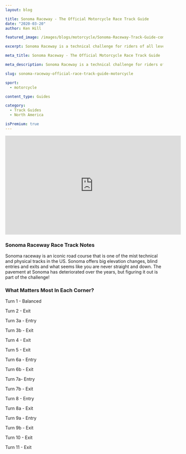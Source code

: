 ```yaml
---
layout: blog

title: Sonoma Raceway - The Official Motorcycle Race Track Guide
date: "2020-03-20"
author: Ken Hill

featured_image: /images/blogs/motorcycle/Sonoma-Raceway-Track-Guide-compressor.jpg

excerpt: Sonoma Raceway is a technical challenge for riders of all levels.  With fast, slow, and blind corners it is one of the most difficult race tracks in the country.  Blayze pro coach Ken Hill gives a great in-depth guide so rider know exactly how to tackle every corner and put together a fast lap at Sonoma Raceway!

meta_title: Sonoma Raceway - The Official Motorcycle Race Track Guide

meta_description: Sonoma Raceway is a technical challenge for riders of all levels.  With fast, slow, and blind corners it is one of the most difficult race tracks in the country.  Blayze pro coach Ken Hill gives a great in-depth guide so rider know exactly how to tackle every corner and put together a fast lap at Sonoma Raceway!

slug: sonoma-raceway-official-race-track-guide-motorcycle

sport:
  - motorcycle

content_type: Guides

category:
  - Track Guides
  - North America

isPremium: true
---
```


<iframe title="Blog iFrame" id="videoIframe" width="560" height="315" src="https://www.youtube.com/embed/pOOPgKGGzPs" frameborder="0" allow="accelerometer; autoplay; encrypted-media; gyroscope; picture-in-picture" allowfullscreen></iframe>

### Sonoma Raceway Race Track Notes

Sonoma raceway is an iconic road course that is one of the mist technical and physical tracks in the US. Sonoma offers big elevation changes, blind entries and exits and what seems like you are never straight and down. The pavement at Sonoma has deteriorated over the years, but figuring it out is part of the challenge!

### What Matters Most In Each Corner?

Turn 1 - Balanced

Turn 2 - Exit

Turn 3a - Entry

Turn 3b - Exit

Turn 4 - Exit

Turn 5 - Exit

Turn 6a - Entry

Turn 6b - Exit

Turn 7a- Entry

Turn 7b - Exit

Turn 8 - Entry

Turn 8a - Exit

Turn 9a - Entry

Turn 9b - Exit

Turn 10 - Exit

Turn 11 - Exit
